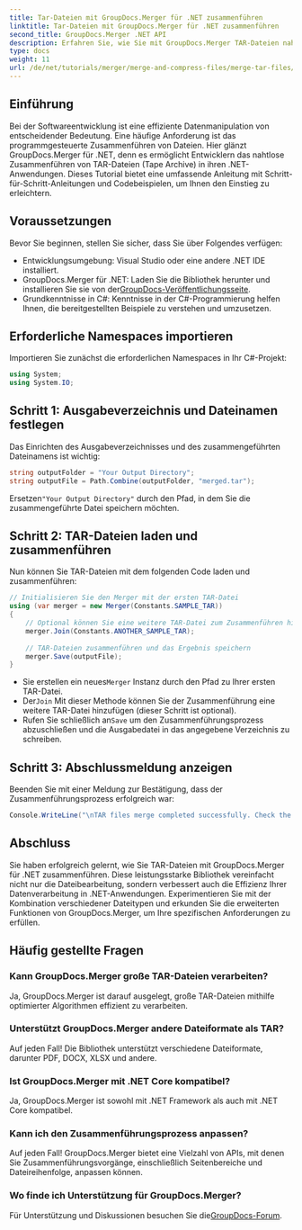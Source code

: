 ```yaml
---
title: Tar-Dateien mit GroupDocs.Merger für .NET zusammenführen
linktitle: Tar-Dateien mit GroupDocs.Merger für .NET zusammenführen
second_title: GroupDocs.Merger .NET API
description: Erfahren Sie, wie Sie mit GroupDocs.Merger TAR-Dateien nahtlos in Ihre .NET-Anwendungen integrieren. Dieses Tutorial bietet eine umfassende Schritt-für-Schritt-Anleitung mit Codebeispiel.
type: docs
weight: 11
url: /de/net/tutorials/merger/merge-and-compress-files/merge-tar-files/
---
```

## Einführung

Bei der Softwareentwicklung ist eine effiziente Datenmanipulation von entscheidender Bedeutung. Eine häufige Anforderung ist das programmgesteuerte Zusammenführen von Dateien. Hier glänzt GroupDocs.Merger für .NET, denn es ermöglicht Entwicklern das nahtlose Zusammenführen von TAR-Dateien (Tape Archive) in ihren .NET-Anwendungen. Dieses Tutorial bietet eine umfassende Anleitung mit Schritt-für-Schritt-Anleitungen und Codebeispielen, um Ihnen den Einstieg zu erleichtern.

## Voraussetzungen

Bevor Sie beginnen, stellen Sie sicher, dass Sie über Folgendes verfügen:

- Entwicklungsumgebung: Visual Studio oder eine andere .NET IDE installiert.
-  GroupDocs.Merger für .NET: Laden Sie die Bibliothek herunter und installieren Sie sie von der[GroupDocs-Veröffentlichungsseite](https://releases.groupdocs.com/merger/net/).
- Grundkenntnisse in C#: Kenntnisse in der C#-Programmierung helfen Ihnen, die bereitgestellten Beispiele zu verstehen und umzusetzen.

## Erforderliche Namespaces importieren

Importieren Sie zunächst die erforderlichen Namespaces in Ihr C#-Projekt:

```csharp
using System;
using System.IO;
```

## Schritt 1: Ausgabeverzeichnis und Dateinamen festlegen

Das Einrichten des Ausgabeverzeichnisses und des zusammengeführten Dateinamens ist wichtig:

```csharp
string outputFolder = "Your Output Directory";
string outputFile = Path.Combine(outputFolder, "merged.tar");
```

 Ersetzen`"Your Output Directory"` durch den Pfad, in dem Sie die zusammengeführte Datei speichern möchten.

## Schritt 2: TAR-Dateien laden und zusammenführen

Nun können Sie TAR-Dateien mit dem folgenden Code laden und zusammenführen:

```csharp
// Initialisieren Sie den Merger mit der ersten TAR-Datei
using (var merger = new Merger(Constants.SAMPLE_TAR))
{
    // Optional können Sie eine weitere TAR-Datei zum Zusammenführen hinzufügen
    merger.Join(Constants.ANOTHER_SAMPLE_TAR);
    
    // TAR-Dateien zusammenführen und das Ergebnis speichern
    merger.Save(outputFile);
}
```

-  Sie erstellen ein neues`Merger` Instanz durch den Pfad zu Ihrer ersten TAR-Datei.
-  Der`Join` Mit dieser Methode können Sie der Zusammenführung eine weitere TAR-Datei hinzufügen (dieser Schritt ist optional).
-  Rufen Sie schließlich an`Save` um den Zusammenführungsprozess abzuschließen und die Ausgabedatei in das angegebene Verzeichnis zu schreiben.

## Schritt 3: Abschlussmeldung anzeigen

Beenden Sie mit einer Meldung zur Bestätigung, dass der Zusammenführungsprozess erfolgreich war:

```csharp
Console.WriteLine("\nTAR files merge completed successfully. Check the output in {0}", outputFolder);
```

## Abschluss

Sie haben erfolgreich gelernt, wie Sie TAR-Dateien mit GroupDocs.Merger für .NET zusammenführen. Diese leistungsstarke Bibliothek vereinfacht nicht nur die Dateibearbeitung, sondern verbessert auch die Effizienz Ihrer Datenverarbeitung in .NET-Anwendungen. Experimentieren Sie mit der Kombination verschiedener Dateitypen und erkunden Sie die erweiterten Funktionen von GroupDocs.Merger, um Ihre spezifischen Anforderungen zu erfüllen.

## Häufig gestellte Fragen

### Kann GroupDocs.Merger große TAR-Dateien verarbeiten?
Ja, GroupDocs.Merger ist darauf ausgelegt, große TAR-Dateien mithilfe optimierter Algorithmen effizient zu verarbeiten.

### Unterstützt GroupDocs.Merger andere Dateiformate als TAR?
Auf jeden Fall! Die Bibliothek unterstützt verschiedene Dateiformate, darunter PDF, DOCX, XLSX und andere.

### Ist GroupDocs.Merger mit .NET Core kompatibel?
Ja, GroupDocs.Merger ist sowohl mit .NET Framework als auch mit .NET Core kompatibel.

### Kann ich den Zusammenführungsprozess anpassen?
Auf jeden Fall! GroupDocs.Merger bietet eine Vielzahl von APIs, mit denen Sie Zusammenführungsvorgänge, einschließlich Seitenbereiche und Dateireihenfolge, anpassen können.

### Wo finde ich Unterstützung für GroupDocs.Merger?
 Für Unterstützung und Diskussionen besuchen Sie die[GroupDocs-Forum](https://forum.groupdocs.com/c/merger/32).
